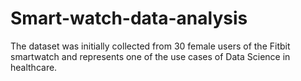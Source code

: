 # Smart-watch-data-analysis

The dataset was initially collected from 30 female users of the Fitbit smartwatch and represents one of the use cases of Data Science in healthcare.

